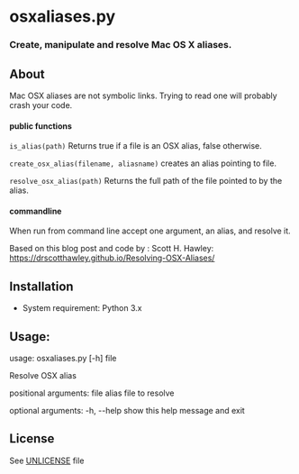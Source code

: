 # osxaliases.py

### Create, manipulate and resolve Mac OS X aliases.


## About
Mac OSX aliases are not symbolic links. Trying to read one will probably crash your code.

#### public functions

`is_alias(path)` Returns true if a file is an OSX alias, false otherwise.

`create_osx_alias(filename, aliasname)` creates an alias pointing to file.

`resolve_osx_alias(path)` Returns the full path of the file pointed to by the alias.

#### commandline
When run from command line accept one argument, an alias, and resolve it.

Based on this blog post and code by : Scott H. Hawley:
https://drscotthawley.github.io/Resolving-OSX-Aliases/



## Installation
 * System requirement: Python 3.x


## Usage:

usage: osxaliases.py [-h] file

Resolve OSX alias

positional arguments:
  file        alias file to resolve

optional arguments:
  -h, --help  show this help message and exit

## License
See [UNLICENSE](UNLICENSE) file
